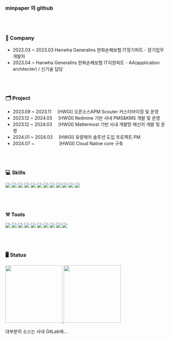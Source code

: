 ### minpaper 의 github

<br></br>
### 🏢 Company
- 2022.03 ~ 2023.03 Hanwha Generalins  한화손해보험 IT장기파트 - 장기업무 개발자
- 2023.04 ~         Hanwha Generalins  한화손해보험 IT지원파트 - AA(application architecter) / 신기술 담당

  
<br></br>
### 🗂️ Project
- 2023.09 ~ 2023.11 &nbsp;&nbsp;&nbsp;  [HWGI] 오픈소스APM Scouter 커스터마이징 및 운영
- 2023.12 ~ 2024.03 &nbsp;&nbsp;&nbsp;  [HWGI] Redmine 기반 사내 PMS&KMS 개발 및 운영
- 2023.12 ~ 2024.03 &nbsp;&nbsp;&nbsp;  [HWGI] Mattermost 기반 사내 개발망 메신저 개발 및 운영
- 2024.01 ~ 2024.03 &nbsp;&nbsp;&nbsp;  [HWGI] 유량제어 솔루션 도입 프로젝트 PM
- 2024.07 ~ &nbsp;&nbsp;&nbsp;&nbsp;&nbsp;&nbsp;&nbsp;&nbsp;&nbsp;&nbsp;&nbsp;&nbsp;&nbsp;&nbsp;&nbsp;&nbsp;&nbsp;&nbsp;  [HWGI] Cloud Native core 구축
  
<br></br>

### 💻 Skills
<span>
<img src="https://img.shields.io/badge/Java-ED8B00?style=for-the-badge&logo=openjdk&logoColor=white"/>
<img src="https://img.shields.io/badge/Spring-6DB33F?style=for-the-badge&logo=spring&logoColor=white"/>
<img src="https://img.shields.io/badge/Javascript-F7DF1E?style=for-the-badge&logo=javascript&logoColor=white"/>
<img src="https://img.shields.io/badge/React-61DAFB?style=for-the-badge&logo=react&logoColor=white"/>
<img src="https://img.shields.io/badge/jquery-0769AD?style=for-the-badge&logo=jquery&logoColor=white">
<img src="https://img.shields.io/badge/html5-E34F26?style=for-the-badge&logo=html5&logoColor=white">
<img src="https://img.shields.io/badge/css-1572B6?style=for-the-badge&logo=css3&logoColor=white">
<img src="https://img.shields.io/badge/Ruby-CC342D?style=for-the-badge&logo=ruby&logoColor=white"/>
<img src="https://img.shields.io/badge/Rubygems-E9573F?style=for-the-badge&logo=rubygems&logoColor=white"/>
<img src="https://img.shields.io/badge/dart-0175C2?style=for-the-badge&logo=dart&logoColor=white"/> 
<img src="https://img.shields.io/badge/flutter-02569B?style=for-the-badge&logo=flutter&logoColor=white"/>   
<img src="https://img.shields.io/badge/oracle-F80000?style=for-the-badge&logo=oracle&logoColor=white">
</span>

<br></br> 

### ⚒️ Tools
<span>
<img src="https://img.shields.io/badge/Git-F05032?style=for-the-badge&logo=git&logoColor=white"/>  
<img src="https://img.shields.io/badge/gitlab-FC6D26?style=for-the-badge&logo=gitlab&logoColor=white">
<img src="https://img.shields.io/badge/VScode-007ACC?style=for-the-badge&logo=visualstudiocode&logoColor=white"/>  
<img src="https://img.shields.io/badge/Raspberrypi-A22846?style=for-the-badge&logo=raspberrypi&logoColor=white"/>
<img src="https://img.shields.io/badge/eclipse-2C2255?style=for-the-badge&logo=eclipseide&logoColor=white"/>
<img src="https://img.shields.io/badge/linux-FCC624?style=for-the-badge&logo=linux&logoColor=white"/>
<img src="https://img.shields.io/badge/docker-2496ED?style=for-the-badge&logo=docker&logoColor=white">
<img src="https://img.shields.io/badge/portainer-13BEF9?style=for-the-badge&logo=portainer&logoColor=white">
<img src="https://img.shields.io/badge/harbor-60B932?style=for-the-badge&logo=harbor&logoColor=white">
<img src="https://img.shields.io/badge/kubernetes-326CE5?style=for-the-badge&logo=kubernetes&logoColor=white">
</span>

<br></br>

### 🖥️ Status
<p>
    <a href="https://github.com/anuraghazra/github-readme-stats">
    <img height="180px" src="https://github-readme-stats.vercel.app/api?username=ksnero34&show_icons=true&theme=vue&bg_color=FFFFFF,FFFFFF,FFFFFF,FFFFFF,FFFFFF,FFFFFF,ccf7c9,ccf7c9,ccf7c9,ccf7c9&icon_color=FFFFFF&border_color=39de94" />
    </a> 
    <a href="https://github.com/anuraghazra/convoychat">
    <img  height="180px" src="https://github-readme-stats.vercel.app/api/top-langs/?username=ksnero34&layout=compact&title_color=4ABB88&border_color=39de94" />
    </a></p>


대부분의 소스는 사내 GitLab에...
